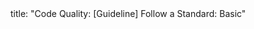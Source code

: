 <frontmatter>
title: "Code Quality: [Guideline] Follow a Standard: Basic"
</frontmatter>

<include src="index-body.md" boilerplate />

